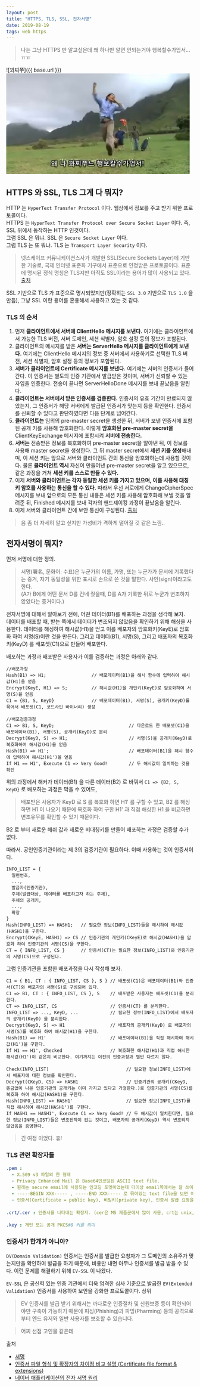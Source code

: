 ```yaml
---
layout: post
title: "HTTPS, TLS, SSL, 전자서명"
date: 2019-08-19
tags: web https
---
```


> 나는 그냥 HTTPS 만 알고싶은데 왜 하나만 알면 안되는거야 행복할수가업서...ㅠㅠ

![꽈찌쭈]({{ base.url }})
![많이 보던 그 그림](/assets/images/posts/2019-08-19-https-ssl-tls.jpg)

## HTTPS 와 SSL, TLS 그게 다 뭐지?


HTTP 는 `HyperText Transfer Protocol` 이다.  웹상에서 정보를 주고 받기 위한 프로토콜이다.  
HTTPS 는 `HyperText Transfer Protocol over Secure Socket Layer` 이다. 즉, SSL 위에서 동작하는 HTTP 인것이다.  
그럼 SSL 은 뭐냐. SSL 은 `Secure Socket Layer` 이다.  
그럼 TLS 는 또 뭐냐. TLS 는 `Transport Layer Security` 이다.

> 넷스케이프 커뮤니케이션스사가 개발한 SSL(Secure Sockets Layer)에 기반한 기술로, 국제 인터넷 표준화 기구에서 표준으로 인정받은 프로토콜이다. 표준에 명시된 정식 명칭은 TLS지만 아직도 SSL이라는 용어가 많이 사용되고 있다. [출처](https://namu.wiki/w/TLS)

SSL 기반으로 TLS 가 표준으로 명시되었지만(정확히는 `SSL 3.0` 기반으로 `TLS 1.0` 을 만듬), 그냥 SSL 이란 용어를 혼용해서 사용하고 있는 것 같다.

### TLS 의 순서
1. 먼저 **클라이언트에서 서버에 ClientHello 메시지를 보낸다.** 여기에는 클라이언트에서 가능한 TLS 버전, 서버 도메인, 세션 식별자, 암호 설정 등의 정보가 포함된다.
2. 클라이언트의 메시지를 받은 **서버는 ServerHello 메시지를 클라이언트에게 보낸다.** 여기에는 ClientHello 메시지의 정보 중 서버에서 사용하기로 선택한 TLS 버전, 세션 식별자, 암호 설정 등의 정보가 포함된다.
3. **서버가 클라이언트에 Certificate 메시지를 보낸다.** 여기에는 서버의 인증서가 들어간다. 이 인증서는 별도의 인증 기관에서 발급받은 것이며, 서버가 신뢰할 수 있는 자임을 인증한다. 전송이 끝나면 ServerHelloDone 메시지를 보내 끝났음을 알린다.
4. **클라이언트는 서버에서 받은 인증서를 검증한다.** 인증서의 유효 기간이 만료되지 않았는지, 그 인증서가 해당 서버에게 발급된 인증서가 맞는지 등을 확인한다. 인증서를 신뢰할 수 있다고 판단하였다면 다음 단계로 넘어간다.
5. **클라이언트는** 임의의 pre-master secret을 생성한 뒤, 서버가 보낸 인증서에 포함된 공개 키를 사용해 암호화한다. 이렇게 **암호화된 pre-master secret을** ClientKeyExchange 메시지에 포함시켜 **서버에 전송한다.**
6. **서버는** 전송받은 정보를 복호화하여 pre-master secret을 알아낸 뒤, 이 정보를 사용해 master secret을 생성한다. 그 뒤 master secret에서 **세션 키를 생성**해내며, 이 세션 키는 앞으로 서버와 클라이언트 간의 통신을 암호화하는데 사용할 것이다. 물론 **클라이언트 역시** 자신이 만들어낸 pre-master secret을 알고 있으므로, 같은 과정을 거쳐 **세션 키를 스스로 만들 수 있다.**
7. 이제 **서버와 클라이언트는 각자 동일한 세션 키를 가지고 있으며, 이를 사용해 대칭 키 암호를 사용하는 통신을 할 수 있다.** 따라서 우선 서로에게 ChangeCipherSpec 메시지를 보내 앞으로의 모든 통신 내용은 세션 키를 사용해 암호화해 보낼 것을 알려준 뒤, Finished 메시지를 보내 각자의 핸드셰이킹 과정이 끝났음을 알린다.
8. 이제 서버와 클라이언트 간에 보안 통신이 구성된다. [출처](https://namu.wiki/w/TLS)

> 음 좀 더 자세히 알고 싶지만 가성비가 격하게 떨어질 것 같은 느낌..

## 전자서명이 뭐지?

먼저 서명에 대한 정의.
> 서명(署名, 문화어: 수표)은 누군가의 이름, 가명, 또는 누군가가 문서에 기록했다는 증거, 자기 동일성을 위한 표시로 손으로 쓴 것을 말한다. 사인(sign)이라고도 한다.  
(A가 B에게 어떤 문서 D를 건네 줬을때, D를 A가 기록한 뒤로 누군가 변조하지 않았다는 증거이다.)

전자서명에 대해서 알아보기 전에, 어떤 데이터(B1)를 배포하는 과정을 생각해 보자.  
데이터를 배포할 때, 받는 쪽에서 데이터가 변조되지 않았음을 확인하기 위해 해싱을 사용한다.
데이터를 해싱하여 해시값(H1)을 얻고 이를 배포자의 암호화키(KeyE)로 암호화 하여 서명(S)이란 것을 만든다.
그리고 데이터(B1), 서명(S), 그리고 배포자의 복호화키(KeyD) 를 배포셋(C1)으로 만들어 배포한다.

배포하는 과정과 배포받은 사용자가 이를 검증하는 과정은 아래와 같다.

```
//배포과정
Hash(B1) => H1;                 // 배포데이터(B1)을 해시 함수에 입력하여 해시값(H1)을 얻음  
Encrypt(KeyE, H1) => S;         // 해시값(H1)을 개인키(KeyE)로 암호화하여 서명(S)을 얻음  
C1 = {B1, S, KeyD}              // 배포데이터(B1), 서명(S), 공개키(KeyD)를 묶어서 배포셋(C1, 코드사인 바이너리) 생성

//배포검증과정
C1 => B1, S, KeyD;                            // 다운로드 한 배포셋(C1)을 배포데이터(B1), 서명(S), 공개키(KeyD)로 분리  
Decrypt(KeyD, S) => H1;                       // 서명(S)을 공개키(KeyD)로 복호화하여 해시값(H1)을 얻음  
Hash(B1) => H1';                              // 배포데이터(B1)을 해시 함수에 입력하여 해시값(H1')을 얻음  
If H1 == H1', Execute C1 => Very Good!        // 두 해시값이 일치하는 것을 확인
```

위의 과정에서 해커가 데이터(B1) 을 다른 데이터(B2) 로 바꿔서 `C1 => {B2, S, KeyD}` 로 배포하는 과정은 막을 수 있어도,
> 배포받은 사용자가 KeyD 로 S 를 복호화 하면 H1' 를 구할 수 있고, B2 를 해싱하면 H1 이 나오기 때문에 복호화 하여 구한 H1' 과 직접 해싱한 H1 을 비교하면 변조유무를 확인할 수 있기 때문이다.

B2 로 부터 새로운 해쉬 값과 새로운 비대칭키를 만들어 배포하는 과정은 검증할 수가 없다.

따라서. 공인인증기관이라는 제 3의 검증기관이 필요하다. 이때 사용하는 것이 인증서이다.

```
INFO_LIST = {
  일련번호,
  ...,
  발급자(인증기관),
  주체(발급대상, 데이터를 배포하고자 하는 주체),
  주체의 공개키,
  ...,
  확장
}
Hash(INFO_LIST) => HASH1;   // 필요한 정보(INFO_LIST)들을 해시하여 해시값(HASH1)을 구한다.
Encrypt(CKeyE, HASH1) => CS // 인증기관의 개인키(CKeyE)로 해시값(HASH1)을 암호화 하여 인증기관의 서명(CS)을 구한다.
CT = { INFO_LIST, CS }      // 인증서(CT)는 필요한 정보(INFO_LIST)와 인증기관의 서명(CS)으로 구성된다.
```

그럼 인증기관을 포함한 배포과정을 다시 작성해 보자.

```
C1 = { B1, CT : { INFO_LIST, CS }, S } // 배포셋(C1)은 배포데이터(B1)와 인증서(CT)와 배포자의 서명(S)로 구성되어 있다.
C1 => B1, CT : { INFO_LIST, CS }, S    // 배포받은 사용자는 배포셋(C1)을 분리한다.
CT => INFO_LIST, CS                    // 인증서(CT) 를 분리한다.
INFO_LIST => ..., KeyD, ...            // 필요한 정보(INFO_LIST)에서 배포자의 공개키(KeyD) 를 분리한다.
Decrypt(KeyD, S) => H1                 // 배포자의 공개키(KeyD) 로 배포자의 서명(S)를 복호화 하여 해시값(H1)을 구한다.
Hash(B1) => H1'                        // 배포데이터(B1)을 직접 해시하여 해시값(H1')을 구한다.
If H1 == H1', Checked                  // 복호화한 해시값(H1)과 직접 해시한 해시값(H1')이 같은지 비교한다. 여기까지는 이전의 인증과정과 별반 다르지 않다.

Check(INFO_LIST)                             // 필요한 정보(INFO_LIST)에서 배포자에 대한 정보를 확인한다.
Decrypt(CKeyD, CS) => HASH1                  // 인증기관의 공개키(CKeyD, 뜬금없이 나온 인증기관의 공개키는 이미 가지고 있다고 가정한다.)로 인증기관의 서명(CS)를 복호화 하여 해시값(HASH1)을 구한다.
Hash(INFO_LIST) => HASH1'                    // 필요한 정보(INFO_LIST)를 직접 해시하여 해시값(HASH1')를 구한다.
If HASH1 == HASH1', Execute C1 => Very Good! // 두 해시값이 일치한다면, 필요한 정보(INFO_LIST)들은 변조된적이 없는 것이고, 배포자의 공개키(KeyD) 역시 변조되지 않았음을 증명한다.
```

> 긴 여정 이었다. 휴!

### TLS 관련 확장자들
``` yaml
.pem :
  - X.509 v3 파일의 한 형태
  - Privacy Enhanced Mail 은 Base64인코딩된 ASCII text file.
  - 원래는 secure email에 사용되는 인코딩 포멧이었는데 더이상 email쪽에서는 잘 쓰이지 않고 인증서 또는 키값을 저장하는데 많이 사용.
  - -----BEGIN XXX----- , -----END XXX----- 로 묶여있는 text file을 보면 이 형식으로 인코딩. (담고있는 내용에 따라 XXX 위치에 CERTIFICATE, RSA PRIVATE KEY 등을 사용)
  - 인증서(Certificate = public key), 비밀키(private key), 인증서 발급 요청을 위해 생성하는 CSR (certificate signing request) 등을 저장하는데 사용.

.crt/.cer : 인증서를 나타내는 확장자. (cer은 MS 제품군에서 많이 사용, crt는 unix, linux 계열에서 많이 사용.)

.key : 개인 또는 공개 PKCS#8 키를 의미
```

### 인증서가 한개가 아니야?

`DV(Domain Validation)` 인증서는 인증서를 발급한 요청자가 그 도메인의 소유주가 맞는지만을 확인하여 발급을 하기 때문에, 비용만 내면 아무나 인증서를 발급 받을 수 있다. 이런 문제를 해결하기 위해 `EV-SSL` 이 나왔다.

`EV-SSL` 은 공신력 있는 인증 기관에서 더욱 엄격한 심사 기준으로 발급한 `EV(Extended Validation)` 인증서를 사용하여 보안을 강화한 프로토콜이다. 상위
> EV 인증서를 발급 받기 위해서는 까다로운 인증절차 및 신원보증 등이 확인되어야만 구축이 가능하기 때문에 피싱(Phishing)과 파밍(Pharming) 등의 공격으로부터 엔드 유저와 일반 사용자를 보호할 수 있습니다.

> 어찌 선점 고인물 같은데

출처
- [서명](https://ko.wikipedia.org/wiki/%EC%84%9C%EB%AA%85)
- [인증서 파일 형식 및 확장자의 차이점 비교 설명 (Certificate file format & extensions)](https://www.letmecompile.com/certificate-file-format-extensions-comparison/)
- [네이버 애플리케이션의 전자 서명 원리](https://d2.naver.com/helloworld/744920)
